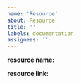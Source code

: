 ```yaml
---
name: 'Resource'
about: Resource
title: ''
labels: documentation
assignees: ''
---
```


**resource name:**


**resource link:**
